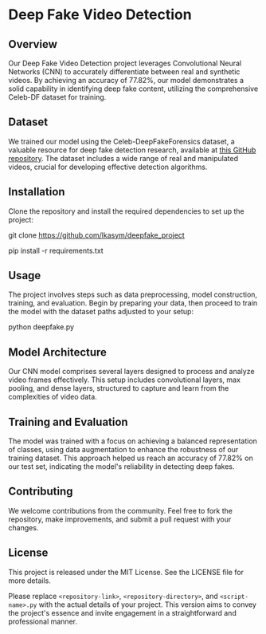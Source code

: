 

# Deep Fake Video Detection

## Overview
Our Deep Fake Video Detection project leverages Convolutional Neural Networks (CNN) to accurately differentiate between real and synthetic videos. By achieving an accuracy of 77.82%, our model demonstrates a solid capability in identifying deep fake content, utilizing the comprehensive Celeb-DF dataset for training.

## Dataset
We trained our model using the Celeb-DeepFakeForensics dataset, a valuable resource for deep fake detection research, available at [this GitHub repository](https://github.com/yuezunli/celeb-deepfakeforensics). The dataset includes a wide range of real and manipulated videos, crucial for developing effective detection algorithms.



## Installation
Clone the repository and install the required dependencies to set up the project:


git clone https://github.com/lkasym/deepfake_project

pip install -r requirements.txt


## Usage
The project involves steps such as data preprocessing, model construction, training, and evaluation. Begin by preparing your data, then proceed to train the model with the dataset paths adjusted to your setup:


python deepfake.py


## Model Architecture
Our CNN model comprises several layers designed to process and analyze video frames effectively. This setup includes convolutional layers, max pooling, and dense layers, structured to capture and learn from the complexities of video data.

## Training and Evaluation
The model was trained with a focus on achieving a balanced representation of classes, using data augmentation to enhance the robustness of our training dataset. This approach helped us reach an accuracy of 77.82% on our test set, indicating the model's reliability in detecting deep fakes.

## Contributing
We welcome contributions from the community. Feel free to fork the repository, make improvements, and submit a pull request with your changes.

## License
This project is released under the MIT License. See the LICENSE file for more details.


Please replace `<repository-link>`, `<repository-directory>`, and `<script-name>.py` with the actual details of your project. This version aims to convey the project's essence and invite engagement in a straightforward and professional manner.

